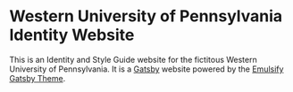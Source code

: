 # Western University of Pennsylvania Identity Website

This is an Identity and Style Guide website for the fictitous Western University of Pennsylvania. It is a [Gatsby](https://www.gatsbyjs.org/) website powered by the [Emulsify Gatsby Theme](https://www.gatsbyjs.org/packages/gatsby-theme-emulsify).

